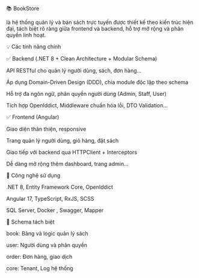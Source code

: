 📚 BookStore

là hệ thống quản lý và bán sách trực tuyến được thiết kế theo kiến trúc hiện đại, tách biệt rõ ràng giữa frontend và backend, hỗ trợ mở rộng và phân quyền linh hoạt.

💡 Các tính năng chính

✅ Backend (.NET 8 + Clean Architecture + Modular Schema)

API RESTful cho quản lý người dùng, sách, đơn hàng...

Áp dụng Domain-Driven Design (DDD), chia module độc lập theo schema

Hỗ trợ đa ngôn ngữ, phân quyền người dùng (Admin, Staff, User)

Tích hợp OpenIddict, Middleware chuẩn hóa lỗi, DTO Validation...

✅ Frontend (Angular)

Giao diện thân thiện, responsive

Trang quản lý người dùng, giỏ hàng, đặt sách

Giao tiếp với backend qua HTTPClient + Interceptors

Dễ dàng mở rộng thêm dashboard, trang admin...

🧩 Công nghệ sử dụng

.NET 8, Entity Framework Core, OpenIddict

Angular 17, TypeScript, RxJS, SCSS

SQL Server, Docker , Swagger, Mapper

📂 Schema tách biệt

book: Bảng và logic quản lý sách

user: Người dùng và phân quyền

order: Đơn hàng, giao dịch

core: Tenant, Log hệ thống
